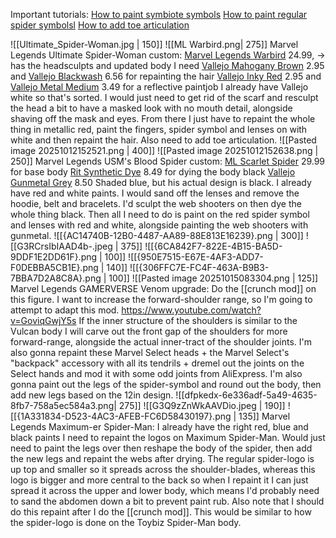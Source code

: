 Important tutorials:
[How to paint symbiote symbols](https://youtu.be/RPi2WmLPxv8) 
[How to paint regular spider symbolsl](https://youtu.be/xDrXjyuO5bc?si=V7qNdi77Jdu1jBp0)
[How to add toe articulation](https://www.youtube.com/shorts/4kY5DhkBpb8)

![[Ultimate_Spider-Woman.jpg | 150]] ![[ML Warbird.png| 275]]
Marvel Legends Ultimate Spider-Woman custom:
[Marvel Legends Warbird](https://www.amazon.co.uk/Marvel-MVL-Legends-Yellow-2/dp/B0D95233ZD?crid=2VQ7D711JGFS8&dib=eyJ2IjoiMSJ9.EAutf6ifqk1OvjXHlBeEyKMP1HCvOhFIAfYswDLHRPHloDwFvBqiv9EN-GskCnwLYGGg6ht9Tcxaf3aixvUKGqQZgRW_cV1UdWmAyzcN40qGKPakBRL9iCaVOgCuI_FByxRLbTBLmaTSoAZ0bDUPmlJlPoyqTUWVr74vtw-S5d002mhraEmsUz5x_llhhVr6ana5C4VXERapAsPjq4aeApsTqcGV0XP4qkrnVFjZ8AiEBbH6MA99-EBHorzwnnZbO5-1YRz_ChJEP66fBIb3fy1fvtE-lE3EyGT-4PwE8Tg.VbhHhHSGGEd-nETjMK5rO4wuvxJMgBlyo8Dm-bpUT2g&dib_tag=se&keywords=marvel+legends+warbird&qid=1760273431&sprefix=marvel+legends+warbird%2Caps%2C118&sr=8-4) 24.99, -> has the headsculpts and updated body I need
[Vallejo Mahogany Brown](https://www.amazon.co.uk/Vallejo-Model-Color-Acrylic-Paint/dp/B000PH7P24?crid=13O6BFQ6DK79T&dib=eyJ2IjoiMSJ9._NdZkcWPNydc-uULg8JqsYc8zr8t9IiSKA3f-hqtA3Catd4dqeLfAHfQCznOXMgiv_eg0qccxlM5wcx3RzSbN0ECrStWm7ZyN_CWRWGsvc5OwkaQP-FBpnZaVVM9kb6h5tz_gkD6Qe8C6r5R0gJCTZ9WDy7SaGRCAmWh0GraVtuTg1Ex2-kvjmHAulQpt48rkY9xPaWbM0Wm3AVD69YbygTFGPURylHfojMH3JHiTN781KB3WsYYQSFzmQG42NiVjg7OBmMXyfPjMwqqKTF8IEwiKRfdxnF_y5SPq0ef64o.slCI2hy73WUy61Y_ZW70Qyua2yjRU6JqBHZslJQ8Vn8&dib_tag=se&keywords=vallejo%2Bbrown&qid=1760272850&sprefix=vallejo%2Bbrow%2Caps%2C113&sr=8-4&th=1) 2.95 and [Vallejo Blackwash](https://www.amazon.co.uk/Vallejo-Model-Color-Wash-Paints/dp/B00AOL8G8S?crid=FXUI0CRJ203W&dib=eyJ2IjoiMSJ9.BYxeG6_U7ob3g2Rxqi9xz_zeZwVId0z1rg8_wOidxRScYkkFNtXTkJtDL-STznxqQTeZcnsQ5sCWXqkmakl9q6VKDO3atcHsoO7TdFsm5n-0_OwSfoWeArMP1aeSr2RNeVryXVR8iKvwtm-STkZloLOxWCiKslj3B5H2UVJ8s8qIBA8mB2I9sR9a1dXqYwD3KeNURg1cFytfDxxTG5nMlwH8oUqJej7e-S2PNBWFaHjUUjK11nI-4HTP9rUjkmdIeP7sEom3f4gt1er79EEZDEM9JVQhpGt9lHsyqrtfzFc.9aL33NqLE5tubKNB_cVhniXmPk_PBZwwgZnRzrJE__Y&dib_tag=se&keywords=vallejo+black+wash&qid=1757174907&sprefix=vallejo+black+was%2Caps%2C108&sr=8-4) 6.56 for repainting the hair
[Vallejo Inky Red](https://www.amazon.co.uk/Vallejo-Game-Ink-Acrylic-Paint/dp/B000PH9IPG?crid=2MANEM1VFRKTF&dib=eyJ2IjoiMSJ9.drGpQ0vzHSwWl_rFP9YA_s-1v4E982RX-9yuYcDgmMqX4FVY2IHOKf0FQsv4wMJyKHroLCj7v1KP9NzMvz77uVW4FdNEjStobZVE5KabQnMjAr5RxFJ-9hNtU5yyH0Zy_MGvW6p4b5O9Xk26C57q4iCvx3vtCcSdBSXiYj7vzdkgbnPOdG_E0uB7zvyarm6TYxkcaAK9SWhYKejK-2FC8kfWP_fj-FLcGRx1ziEb5pQJMpMHhyTveN0-pPjj3zvumkpf7jM6UkmVTkk2NzE38MDjyN3Bfk2DjJN_GnwM2Ts.mrOpUNMEnnOrO9Qqq7tEpL4vujGojBS3xXlYfUUM4IA&dib_tag=se&keywords=vallejo%2Bcrimson%2Bred&qid=1760278394&s=officeproduct&sprefix=vallejo%2Bcrimson%2Bred%2Coffice-products%2C129&sr=1-3&th=1) 2.95 and [Vallejo Metal Medium](https://www.amazon.co.uk/Vallejo-Model-Color-Metal-Medium/dp/B000PHBETE?crid=2C63FZ7I3LUWA&dib=eyJ2IjoiMSJ9.Wz_3jXGnIYzW3cfftZ6964GnbOPmZfoZeSaV8euuVpM05AUdRyaIMEnSs4wfX_QC9EYjrIDw_H5cAMf_1frz8kf0RsUWd03mBFt3NShcxDU0gr8ELAZRCFf9VKAjuHa1SY21bDV6qDaWTRtdYwsW7Z_7s2Kt_nnOBXSQRe591s2POph857AUU1liihWeaiGoCm1Y2b0VzwTJyHyBNLWkUVQ57diE1Qcj9U83hELReV6LgZGh3ZGmXGSMo7H9xjegwInNTzZn8C1YvIcfMse46UjNS7nnpFszppkn0gQZRCc.S6LY7rAGHWCOGaREscucPMQh3Ay7aTRRSZYsr2PpHMA&dib_tag=se&keywords=vallejo%2Bmetallic%2Bmedium&qid=1757889852&rdc=1&s=officeproduct&sprefix=vallejo%2Bmetallic%2Bmediu%2Coffice-products%2C141&sr=1-2&th=1) 3.49 for a reflective paintjob
I already have Vallejo white so that's sorted. I would just need to get rid of the scarf and resculpt the head a bit to have a masked look with no mouth detail, alongside shaving off the mask and eyes.
From there I just have to repaint the whole thing in metallic red, paint the fingers, spider symbol and lenses on with white and then repaint the hair.
Also need to add toe articulation.
![[Pasted image 20251012152521.png | 400]] ![[Pasted image 20251012152638.png | 250]]
Marvel Legends USM's Blood Spider custom:
[ML Scarlet Spider](https://www.comicsandcocktails.co.uk/store/Marvel-Legends-6-Spider-Man-Retro-Wave-4-Scarlet-Spider-p642293937) 29.99 for base body
[Rit Synthetic Dye](https://www.amazon.co.uk/Rit-Dye-More-Synthetic-7oz-Graphite/dp/B076N3R6Z3/262-1879676-9991234?pd_rd_w=QOtjp&content-id=amzn1.sym.c7e2bad4-5f0a-4571-946c-cadf3ebf9cb4&pf_rd_p=c7e2bad4-5f0a-4571-946c-cadf3ebf9cb4&pf_rd_r=004VBWQQ13YEB3ZPNZ6W&pd_rd_wg=gF8l3&pd_rd_r=f901cf0d-053c-406b-9fcb-23f3a27119e5&pd_rd_i=B076N3R6Z3&psc=1) 8.49 for dying the body black
[Vallejo Gunmetal Grey](https://www.amazon.co.uk/Acrylicos-Vallejo-32-Metal-Color/dp/B012A947IO?crid=Y4QZQPGF6Z1C&dib=eyJ2IjoiMSJ9.V56Kr1S2oeSX5l62yJaYRV97SPgCx-Iegdwzq4y0wSAFq4inROjITk0U6ZA-3oswOE1PgLVSpE5YyOHBh9XdkS1H98_hDdTjnp3uxKcjZN_8c0hoiIV3LnWArVKn3OlOmOWvNm6DBAVM4j3GADjFGI7OQMee1-9mN8LF2sXnf3GbeeAEwXLb7XCrq8KVIJZT2DOvUBRDx0EYpAy0w8TxTdyGi5cik-7P6FthbnhGApJh4le0ssmaB7TNhT8mm0snWuXruGGyhqWC6tfZqpLZONPMxdd3hbKkdfFSRdYzYUA.l7MwAJr-EYqONPD9bVoCBAghHhlWVGG8Nlr1NcRzsag&dib_tag=se&keywords=vallejo+gunmetal&qid=1760279388&s=officeproduct&sprefix=vallejo+gunmetal%2Coffice-products%2C95&sr=1-2) 8.50
Shaded blue, but his actual design is black. I already have red and white paints.
I would sand off the lenses and remove the hoodie, belt and bracelets. I'd sculpt the web shooters on then dye the whole thing black.
Then all I need to do is paint on the red spider symbol and lenses with red and white, alongside painting the web shooters with gunmetal.
![[{AC14740B-12B0-4487-AA89-88E813E16239}.png | 300]] ![[G3RCrsIbIAAD4b-.jpeg | 375]]
![[{6CA842F7-822E-4B15-BA5D-9DDF1E2DD61F}.png | 100]] ![[{950E7515-E67E-4AF3-ADD7-F0DEBBA5CB1E}.png | 140]] ![[{306FFC7E-FC4F-463A-B9B3-7BBA7D2A8C8A}.png | 100]] ![[Pasted image 20251015083304.png | 125]]
Marvel Legends GAMERVERSE Venom upgrade:
Do the [[crunch mod]] on this figure.
I want to increase the forward-shoulder range, so I'm going to attempt to adapt this mod.
https://www.youtube.com/watch?v=GoviqGwjY5s
If the inner structure of the shoulders is similar to the Vulcan body I will carve out the front gap of the shoulders for more forward-range, alongside the actual inner-tract of the shoulder joints.
I'm also gonna repaint these Marvel Select heads + the Marvel Select's "backpack" accessory with all its tendrils + dremel out the joints on the Select hands and mod it with some odd joints from AliExpress. 
I'm also gonna paint out the legs of the spider-symbol and round out the body, then add new legs based on the 12in design.
![[dfpkedx-6e336adf-5a49-4635-8fb7-758a5ec584a3.png| 275]] ![[G3Q9zZnWkAAVDio.jpeg | 190]] ![[{1A331834-D523-4AC3-AFEB-FC6D58430197}.png | 135]]
Marvel Legends Maximum-er Spider-Man:
I already have the right red, blue and black paints I need to repaint the logos on Maximum Spider-Man. Would just need to paint the legs over then reshape the body of the spider, then add the new legs and repaint the webs after drying. 
The regular spider-logo is up top and smaller so it spreads across the shoulder-blades, whereas this logo is bigger and more central to the back so when I repaint it I can just spread it across the upper and lower body, which means I'd probably need to sand the abdomen down a bit to prevent paint rub. Also note that I should do this repaint after I do the [[crunch mod]].
This would be similar to how the spider-logo is done on the Toybiz Spider-Man body.